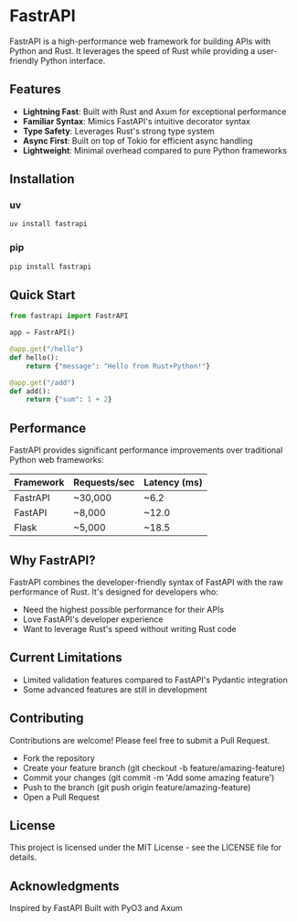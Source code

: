 # FastrAPI

FastrAPI is a high-performance web framework for building APIs with Python and Rust. It leverages the speed of Rust while providing a user-friendly Python interface.

## Features

- **Lightning Fast**: Built with Rust and Axum for exceptional performance
- **Familiar Syntax**: Mimics FastAPI's intuitive decorator syntax
- **Type Safety**: Leverages Rust's strong type system
- **Async First**: Built on top of Tokio for efficient async handling
- **Lightweight**: Minimal overhead compared to pure Python frameworks

## Installation

### uv
```bash
uv install fastrapi
```

### pip
```bash
pip install fastrapi
```

## Quick Start

```python
from fastrapi import FastrAPI

app = FastrAPI()

@app.get("/hello")
def hello():
    return {"message": "Hello from Rust+Python!"}

@app.get("/add")
def add():
    return {"sum": 1 + 2}
```

## Performance
FastrAPI provides significant performance improvements over traditional Python web frameworks:
<!-- Table -->
| Framework | Requests/sec | Latency (ms) |
|-----------|--------------|---------------|
| FastrAPI  | ~30,000      | ~6.2         |
| FastAPI   | ~8,000       | ~12.0       |
| Flask     | ~5,000       | ~18.5       |

## Why FastrAPI?
FastrAPI combines the developer-friendly syntax of FastAPI with the raw performance of Rust. It's designed for developers who:

- Need the highest possible performance for their APIs
- Love FastAPI's developer experience
- Want to leverage Rust's speed without writing Rust code

## Current Limitations
- Limited validation features compared to FastAPI's Pydantic integration
- Some advanced features are still in development

## Contributing
Contributions are welcome! Please feel free to submit a Pull Request.

- Fork the repository
- Create your feature branch (git checkout -b feature/amazing-feature)
- Commit your changes (git commit -m 'Add some amazing feature')
- Push to the branch (git push origin feature/amazing-feature)
- Open a Pull Request

## License
This project is licensed under the MIT License - see the LICENSE file for details.

## Acknowledgments
Inspired by FastAPI
Built with PyO3 and Axum
